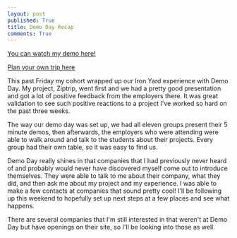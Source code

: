 ```yaml
---
layout: post
published: True
title: Demo Day Recap
comments: True
---
```

[You can watch my demo here!](https://vimeo.com/146457267)

[Plan your own trip here](ziptrip.firebaseapp.com)


This past Friday my cohort wrapped up our Iron Yard experience with Demo Day. My project, Ziptrip, went first and we had a pretty good presentation and got
a lot of positive feedback from the employers there. It was great validation to see such positive reactions to a project I've worked so hard on the past three weeks.

The way our demo day was set up, we had all eleven groups present their 5 minute demos,
then afterwards, the employers who were attending were able to walk around and talk to
the students about their projects. Every group had their own table, so it was easy
to find us.

Demo Day really shines in that companies that I had previously never heard of and
probably would never have discovered myself come out to introduce themselves. They were
able to talk to me about their company, what they did, and then ask me about my project
and my experience. I was able to make a few contacts at companies that sound pretty cool!
I'll be following up this weekend to hopefully set up next steps at a few places and
see what happens.

There are several companies that I'm still interested in that weren't at Demo Day but
have openings on their site, so I'll be looking into those as well.
